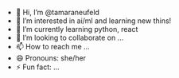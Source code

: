- 👋 Hi, I’m @tamaraneufeld
- 👀 I’m interested in ai/ml and learning new thins!
- 🌱 I’m currently learning python, react
- 💞️ I’m looking to collaborate on ...
- 📫 How to reach me ...
- 😄 Pronouns: she/her
- ⚡ Fun fact: ...

<!---
tamaraneufeld/tamaraneufeld is a ✨ special ✨ repository because its `README.md` (this file) appears on your GitHub profile.
You can click the Preview link to take a look at your changes.
--->
